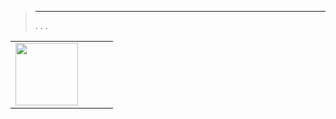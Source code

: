 
>****
>. . .
> [](https://market.jeedom.com/index.php?v=d&p=market&type=plugin&categorie=docker2) 


| | | | |
|--- | --- | --- | ---|
|<img src="./beta/._icon.png" class="pluginLogo" width="100" />||<br/>|[](./beta/index.md)<br/>[](https://market.jeedom.com/index.php?v=d&p=market_display&id=4204)<br/>[](./beta/changelog.md)|
